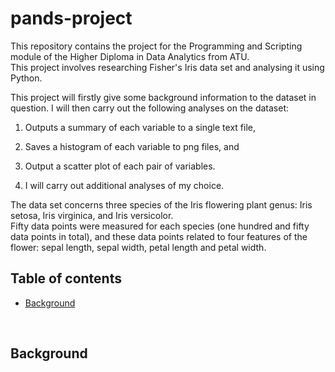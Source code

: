 # pands-project

This repository contains the project for the Programming and Scripting module of the Higher Diploma in Data Analytics from ATU.\
This project involves researching Fisher's Iris data set and analysing it using Python.

This project will firstly give some background information to the dataset in question. I will then carry out the following analyses on the dataset:
1. Outputs a summary of each variable to a single text file,
2. Saves a histogram of each variable to png files, and
3. Output a scatter plot of each pair of variables.

4. I will carry out additional analyses of my choice.

The data set concerns three species of the Iris flowering plant genus: Iris setosa, Iris virginica, and Iris versicolor. \
Fifty data points were measured for each species (one hundred and fifty data points in total), and these data points related to four features of the flower: sepal length, sepal width, petal length and petal width. 



## Table of contents
* [Background](#background)


&nbsp; 


## Background